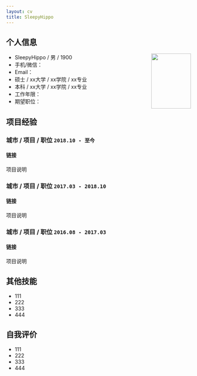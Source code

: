 ```yaml
---
layout: cv
title: SleepyHippo
---
```


<!--
include contact information from the front matter
Supported arguments:
    - homepage: url, text
    - phone
    - email
-->

<!-- {% include cv-contact.html %} -->

## **个人信息**

<div style="max-width: 100%; max-height: 50%; float: right;"><img src="./media/头像.jpg" width="108" height="150" style="object-fit: scale-down;"></div>

 - SleepyHippo / 男 / 1900
 - 手机/微信：
 - Email：
 - 硕士 / xx大学 / xx学院 / xx专业
 - 本科 / xx大学 / xx学院 / xx专业
 - 工作年限：
 - 期望职位：

## **项目经验**

### **城市 / 项目 / 职位** `2018.10 - 至今`
#### 链接
项目说明

### **城市 / 项目 / 职位** `2017.03 - 2018.10`
#### 链接
项目说明

<div style="page-break-after: always;"></div>

### **城市 / 项目 / 职位** `2016.08 - 2017.03`
#### 链接
项目说明

## **其他技能**
- 111
- 222
- 333
- 444

## **自我评价**
- 111
- 222
- 333
- 444
